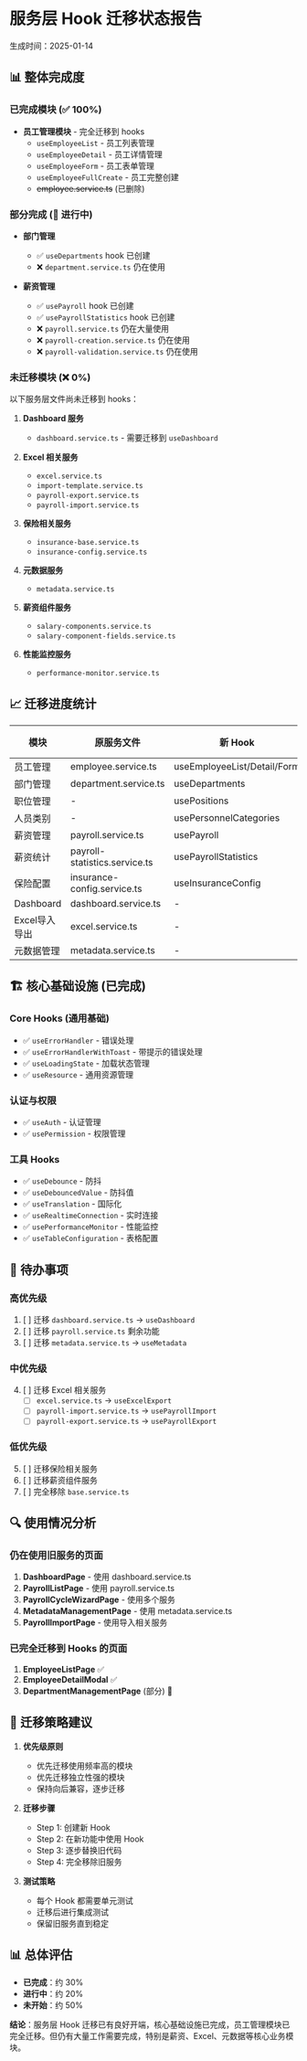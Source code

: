 # 服务层 Hook 迁移状态报告

生成时间：2025-01-14

## 📊 整体完成度

### 已完成模块 (✅ 100%)
- **员工管理模块** - 完全迁移到 hooks
  - `useEmployeeList` - 员工列表管理
  - `useEmployeeDetail` - 员工详情管理
  - `useEmployeeForm` - 员工表单管理
  - `useEmployeeFullCreate` - 员工完整创建
  - ~~employee.service.ts~~ (已删除)

### 部分完成 (🔄 进行中)
- **部门管理** 
  - ✅ `useDepartments` hook 已创建
  - ❌ `department.service.ts` 仍在使用
  
- **薪资管理**
  - ✅ `usePayroll` hook 已创建
  - ✅ `usePayrollStatistics` hook 已创建
  - ❌ `payroll.service.ts` 仍在大量使用
  - ❌ `payroll-creation.service.ts` 仍在使用
  - ❌ `payroll-validation.service.ts` 仍在使用

### 未迁移模块 (❌ 0%)
以下服务层文件尚未迁移到 hooks：

1. **Dashboard 服务**
   - `dashboard.service.ts` - 需要迁移到 `useDashboard`

2. **Excel 相关服务**
   - `excel.service.ts`
   - `import-template.service.ts`
   - `payroll-export.service.ts`
   - `payroll-import.service.ts`

3. **保险相关服务**
   - `insurance-base.service.ts`
   - `insurance-config.service.ts`

4. **元数据服务**
   - `metadata.service.ts`

5. **薪资组件服务**
   - `salary-components.service.ts`
   - `salary-component-fields.service.ts`

6. **性能监控服务**
   - `performance-monitor.service.ts`

## 📈 迁移进度统计

| 模块 | 原服务文件 | 新 Hook | 完成度 | 状态 |
|------|-----------|---------|--------|------|
| 员工管理 | employee.service.ts | useEmployeeList/Detail/Form | 100% | ✅ |
| 部门管理 | department.service.ts | useDepartments | 50% | 🔄 |
| 职位管理 | - | usePositions | 100% | ✅ |
| 人员类别 | - | usePersonnelCategories | 100% | ✅ |
| 薪资管理 | payroll.service.ts | usePayroll | 30% | 🔄 |
| 薪资统计 | payroll-statistics.service.ts | usePayrollStatistics | 60% | 🔄 |
| 保险配置 | insurance-config.service.ts | useInsuranceConfig | 80% | 🔄 |
| Dashboard | dashboard.service.ts | - | 0% | ❌ |
| Excel导入导出 | excel.service.ts | - | 0% | ❌ |
| 元数据管理 | metadata.service.ts | - | 0% | ❌ |

## 🏗️ 核心基础设施 (已完成)

### Core Hooks (通用基础)
- ✅ `useErrorHandler` - 错误处理
- ✅ `useErrorHandlerWithToast` - 带提示的错误处理
- ✅ `useLoadingState` - 加载状态管理
- ✅ `useResource` - 通用资源管理

### 认证与权限
- ✅ `useAuth` - 认证管理
- ✅ `usePermission` - 权限管理

### 工具 Hooks
- ✅ `useDebounce` - 防抖
- ✅ `useDebouncedValue` - 防抖值
- ✅ `useTranslation` - 国际化
- ✅ `useRealtimeConnection` - 实时连接
- ✅ `usePerformanceMonitor` - 性能监控
- ✅ `useTableConfiguration` - 表格配置

## 📝 待办事项

### 高优先级
1. [ ] 迁移 `dashboard.service.ts` → `useDashboard`
2. [ ] 迁移 `payroll.service.ts` 剩余功能
3. [ ] 迁移 `metadata.service.ts` → `useMetadata`

### 中优先级
4. [ ] 迁移 Excel 相关服务
   - [ ] `excel.service.ts` → `useExcelExport`
   - [ ] `payroll-import.service.ts` → `usePayrollImport`
   - [ ] `payroll-export.service.ts` → `usePayrollExport`

### 低优先级
5. [ ] 迁移保险相关服务
6. [ ] 迁移薪资组件服务
7. [ ] 完全移除 `base.service.ts`

## 🔍 使用情况分析

### 仍在使用旧服务的页面
1. **DashboardPage** - 使用 dashboard.service.ts
2. **PayrollListPage** - 使用 payroll.service.ts
3. **PayrollCycleWizardPage** - 使用多个服务
4. **MetadataManagementPage** - 使用 metadata.service.ts
5. **PayrollImportPage** - 使用导入相关服务

### 已完全迁移到 Hooks 的页面
1. **EmployeeListPage** ✅
2. **EmployeeDetailModal** ✅
3. **DepartmentManagementPage** (部分) 🔄

## 🎯 迁移策略建议

1. **优先级原则**
   - 优先迁移使用频率高的模块
   - 优先迁移独立性强的模块
   - 保持向后兼容，逐步迁移

2. **迁移步骤**
   - Step 1: 创建新 Hook
   - Step 2: 在新功能中使用 Hook
   - Step 3: 逐步替换旧代码
   - Step 4: 完全移除旧服务

3. **测试策略**
   - 每个 Hook 都需要单元测试
   - 迁移后进行集成测试
   - 保留旧服务直到稳定

## 📊 总体评估

- **已完成**：约 30%
- **进行中**：约 20%
- **未开始**：约 50%

**结论**：服务层 Hook 迁移已有良好开端，核心基础设施已完成，员工管理模块已完全迁移。但仍有大量工作需要完成，特别是薪资、Excel、元数据等核心业务模块。